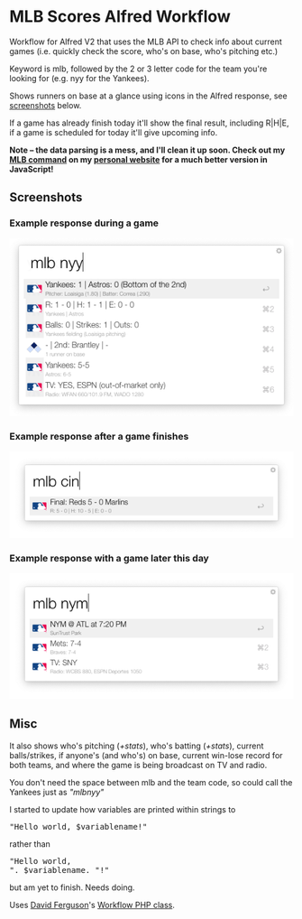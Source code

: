 # MLB Scores Alfred Workflow

Workflow for Alfred V2 that uses the MLB API to check info about current games (i.e. quickly check the score, who's on base, who's pitching etc.)

Keyword is mlb, followed by the 2 or 3 letter code for the team you're looking for (e.g. nyy for the Yankees).

Shows runners on base at a glance using icons in the Alfred response, see [screenshots](#screenshots) below.

If a game has already finish today it'll show the final result, including R|H|E, if a game is scheduled for today it'll give upcoming info.

__Note – the data parsing is a mess, and I'll clean it up soon. Check out my [MLB command](https://github.com/edmerix/edmerix.github.io/blob/master/core.js#L385) on my [personal website](https://edmerix.github.io) for a much better version in JavaScript!__

## Screenshots

### Example response during a game
![Screenshot of workflow during game](screenshots/active_game.png?raw=true "A screenshot of workflow during game")

### Example response after a game finishes
![Screenshot of workflow after a game](screenshots/final.png?raw=true "A screenshot of workflow after a game")

### Example response with a game later this day
![Screenshot of workflow before a game](screenshots/upcoming.png?raw=true "A screenshot of workflow before a game")

## Misc

It also shows who's pitching (_+stats_), who's batting (_+stats_), current balls/strikes, if anyone's (and who's) on base, current win-lose record for both teams, and where the game is being broadcast on TV and radio.

You don't need the space between mlb and the team code, so could call the Yankees just as _"mlbnyy"_

I started to update how variables are printed within strings to <pre>"Hello world, $variablename!"</pre> rather than <pre>"Hello world, ". $variablename. "!"</pre> but am yet to finish. Needs doing.

Uses [David Ferguson](http://dferg.us)'s [Workflow PHP class](https://github.com/jdfwarrior/Workflows).

